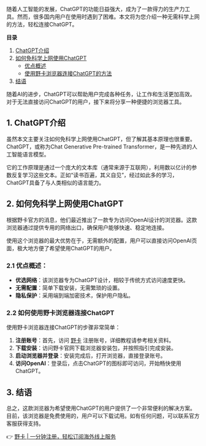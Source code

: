 随着人工智能的发展，ChatGPT的功能日益强大，成为了一款得力的生产力工具。然而，很多国内用户在使用时遇到了困难。本文将为您介绍一种无需科学上网的方法，轻松连接ChatGPT。

**目录**

1. [ChatGPT介绍](#1-chatgpt介绍)
2. [如何免科学上网使用ChatGPT](#2-如何免科学上网使用chatgpt)
   - [优点概述](#21-优点概述)
   - [使用野卡浏览器连接ChatGPT的方法](#22-如何使用野卡浏览器连接chatgpt)
3. [结语](#3-结语)

随着AI的进步，ChatGPT可以帮助用户完成各种任务，让工作和生活更加高效。对于无法直接访问ChatGPT的用户，接下来将分享一种便捷的浏览器工具。

## 1. ChatGPT介绍

虽然本文主要关注如何免科学上网使用ChatGPT，但了解其基本原理也很重要。ChatGPT，或称为Chat Generative Pre-trained Transformer，是一种先进的人工智能语言模型。

它的工作原理是通过一个庞大的文本库（通常来源于互联网），利用数以亿计的参数反复学习这些文本。正如“读书百遍，其义自见”，经过如此多的学习，ChatGPT具备了与人类相似的语言能力。

## 2. 如何免科学上网使用ChatGPT

根据野卡官方的消息，他们最近推出了一款专为访问OpenAI设计的浏览器。这款浏览器通过提供专用的网络出口，确保用户能够快速、稳定地连接。

使用这个浏览器的最大优势在于，无需额外的配置，用户可以直接访问OpenAI页面，极大地方便了希望使用ChatGPT的用户。

### 2.1 优点概述：

- **优选网络**：该浏览器专为ChatGPT设计，相较于传统方式访问速度更快。
- **无需配置**：简单下载安装，无需繁琐的设置。
- **隐私保护**：采用端到端加密技术，保护用户隐私。

### 2.2 如何使用野卡浏览器连接ChatGPT

使用野卡浏览器连接ChatGPT的步骤非常简单：

1. **注册账号**：首先，访问 [野卡](https://bit.ly/bewildcard) 注册账号，详细教程请参考相关资料。
2. **下载安装**：访问野卡官网下载浏览器安装包，并按照指引完成安装。
3. **启动浏览器并登录**：安装完成后，打开浏览器，直接登录账号。
4. **访问OpenAI**：登录后，点击ChatGPT的图标即可访问，开始畅快使用ChatGPT。

## 3. 结语

总之，这款浏览器为希望使用ChatGPT的用户提供了一个非常便利的解决方案。目前，该浏览器是免费使用的，用户可以下载试用。如有任何问题，可以联系官方客服获得支持。

👉 [野卡 | 一分钟注册，轻松订阅海外线上服务](https://bit.ly/bewildcard)